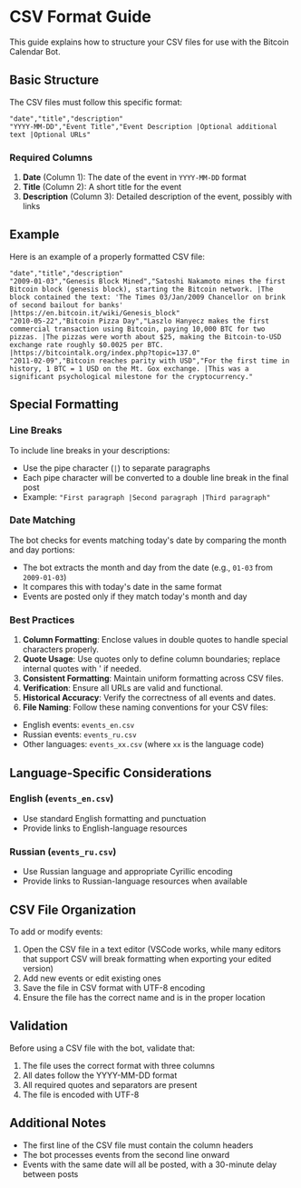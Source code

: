 # CSV Format Guide

This guide explains how to structure your CSV files for use with the Bitcoin Calendar Bot.

## Basic Structure

The CSV files must follow this specific format:

```csv
"date","title","description"
"YYYY-MM-DD","Event Title","Event Description |Optional additional text |Optional URLs"
```

### Required Columns

1. **Date** (Column 1): The date of the event in `YYYY-MM-DD` format
2. **Title** (Column 2): A short title for the event
3. **Description** (Column 3): Detailed description of the event, possibly with links

## Example

Here is an example of a properly formatted CSV file:

```csv
"date","title","description"
"2009-01-03","Genesis Block Mined","Satoshi Nakamoto mines the first Bitcoin block (genesis block), starting the Bitcoin network. |The block contained the text: 'The Times 03/Jan/2009 Chancellor on brink of second bailout for banks' |https://en.bitcoin.it/wiki/Genesis_block"
"2010-05-22","Bitcoin Pizza Day","Laszlo Hanyecz makes the first commercial transaction using Bitcoin, paying 10,000 BTC for two pizzas. |The pizzas were worth about $25, making the Bitcoin-to-USD exchange rate roughly $0.0025 per BTC. |https://bitcointalk.org/index.php?topic=137.0"
"2011-02-09","Bitcoin reaches parity with USD","For the first time in history, 1 BTC = 1 USD on the Mt. Gox exchange. |This was a significant psychological milestone for the cryptocurrency."
```

## Special Formatting

### Line Breaks

To include line breaks in your descriptions:

- Use the pipe character (`|`) to separate paragraphs
- Each pipe character will be converted to a double line break in the final post
- Example: `"First paragraph |Second paragraph |Third paragraph"`

### Date Matching

The bot checks for events matching today's date by comparing the month and day portions:

- The bot extracts the month and day from the date (e.g., `01-03` from `2009-01-03`)
- It compares this with today's date in the same format
- Events are posted only if they match today's month and day

### Best Practices

1.	**Column Formatting**: Enclose values in double quotes to handle special characters properly.
2.	**Quote Usage**: Use quotes only to define column boundaries; replace internal quotes with ' if needed.
3.	**Consistent Formatting**: Maintain uniform formatting across CSV files.
4.	**Verification**: Ensure all URLs are valid and functional.
5.	**Historical Accuracy**: Verify the correctness of all events and dates.
6.	**File Naming**: Follow these naming conventions for your CSV files:
   - English events: `events_en.csv`
   - Russian events: `events_ru.csv`
   - Other languages: `events_xx.csv` (where `xx` is the language code)

## Language-Specific Considerations

### English (`events_en.csv`)

- Use standard English formatting and punctuation
- Provide links to English-language resources

### Russian (`events_ru.csv`)

- Use Russian language and appropriate Cyrillic encoding
- Provide links to Russian-language resources when available

## CSV File Organization

To add or modify events:

1. Open the CSV file in a text editor (VSCode works, while many editors that support CSV will break formatting when exporting your edited version)
2. Add new events or edit existing ones
3. Save the file in CSV format with UTF-8 encoding
4. Ensure the file has the correct name and is in the proper location

## Validation

Before using a CSV file with the bot, validate that:

1. The file uses the correct format with three columns
2. All dates follow the YYYY-MM-DD format
3. All required quotes and separators are present
4. The file is encoded with UTF-8

## Additional Notes

- The first line of the CSV file must contain the column headers
- The bot processes events from the second line onward
- Events with the same date will all be posted, with a 30-minute delay between posts 